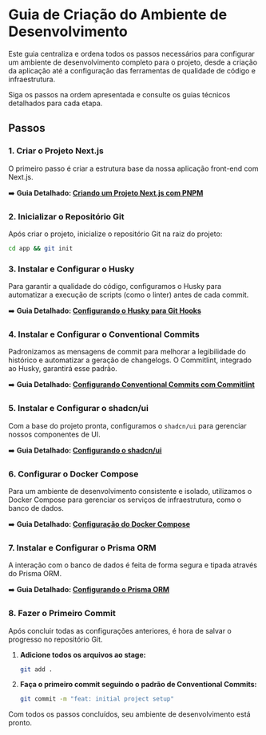 # Guia de Criação do Ambiente de Desenvolvimento

Este guia centraliza e ordena todos os passos necessários para configurar um ambiente de desenvolvimento completo para o projeto, desde a criação da aplicação até a configuração das ferramentas de qualidade de código e infraestrutura.

Siga os passos na ordem apresentada e consulte os guias técnicos detalhados para cada etapa.

## Passos

### 1. Criar o Projeto Next.js

O primeiro passo é criar a estrutura base da nossa aplicação front-end com Next.js.

➡️ **Guia Detalhado: [Criando um Projeto Next.js com PNPM](./creating-nextjs-project.md)**

### 2. Inicializar o Repositório Git

Após criar o projeto, inicialize o repositório Git na raiz do projeto:

```bash
cd app && git init
```

### 3. Instalar e Configurar o Husky

Para garantir a qualidade do código, configuramos o Husky para automatizar a execução de scripts (como o linter) antes de cada commit.

➡️ **Guia Detalhado: [Configurando o Husky para Git Hooks](./configuring-husky.md)**

### 4. Instalar e Configurar o Conventional Commits

Padronizamos as mensagens de commit para melhorar a legibilidade do histórico e automatizar a geração de changelogs. O Commitlint, integrado ao Husky, garantirá esse padrão.

➡️ **Guia Detalhado: [Configurando Conventional Commits com Commitlint](./configuring-conventional-commits.md)**

### 5. Instalar e Configurar o shadcn/ui

Com a base do projeto pronta, configuramos o `shadcn/ui` para gerenciar nossos componentes de UI.

➡️ **Guia Detalhado: [Configurando o shadcn/ui](./configuring-shadcn-ui.md)**

### 6. Configurar o Docker Compose

Para um ambiente de desenvolvimento consistente e isolado, utilizamos o Docker Compose para gerenciar os serviços de infraestrutura, como o banco de dados.

➡️ **Guia Detalhado: [Configuração do Docker Compose](./configuring-docker-compose.md)**

### 7. Instalar e Configurar o Prisma ORM

A interação com o banco de dados é feita de forma segura e tipada através do Prisma ORM.

➡️ **Guia Detalhado: [Configurando o Prisma ORM](./configuring-prisma-orm.md)**

### 8. Fazer o Primeiro Commit

Após concluir todas as configurações anteriores, é hora de salvar o progresso no repositório Git.

1.  **Adicione todos os arquivos ao stage:**
    ```bash
    git add .
    ```

2.  **Faça o primeiro commit seguindo o padrão de Conventional Commits:**
    ```bash
    git commit -m "feat: initial project setup"
    ```

Com todos os passos concluídos, seu ambiente de desenvolvimento está pronto.
